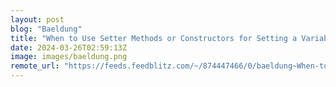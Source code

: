 ```yaml
---
layout: post
blog: "Baeldung"
title: "When to Use Setter Methods or Constructors for Setting a Variable’s Value in Java"
date: 2024-03-26T02:59:13Z
image: images/baeldung.png
remote_url: "https://feeds.feedblitz.com/~/874447466/0/baeldung~When-to-Use-Setter-Methods-or-Constructors-for-Setting-a-Variables-Value-in-Java"
---
```

